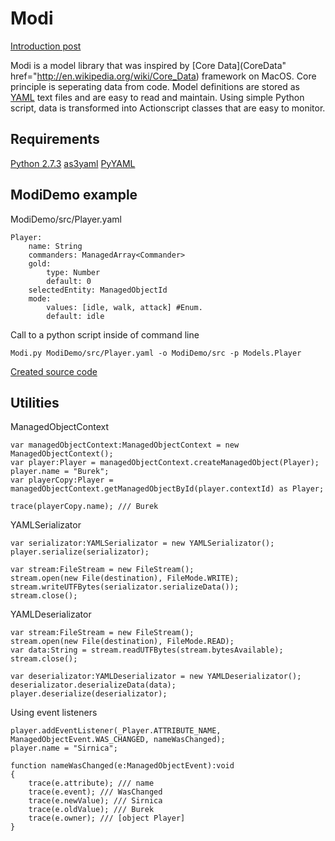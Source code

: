 Modi
====================

[Introduction post](http://justpinegames.com/blog/2012/09/introducing-modi/)

Modi is a model library that was inspired by [Core Data](CoreData" href="http://en.wikipedia.org/wiki/Core_Data) framework on MacOS. Core principle is seperating data from code. Model definitions are stored as [YAML](http://en.wikipedia.org/wiki/YAML) text files and are easy to read and maintain. Using simple Python script, data is transformed into Actionscript classes that are easy to monitor.

Requirements
--------------------
[Python 2.7.3](http://python.org/)
[as3yaml](http://code.google.com/p/as3yaml/)
[PyYAML](http://pyyaml.org/wiki/PyYAML)

ModiDemo example
--------------------

ModiDemo/src/Player.yaml

    Player:
        name: String
        commanders: ManagedArray<Commander>
        gold:
            type: Number
            default: 0
        selectedEntity: ManagedObjectId
        mode:
            values: [idle, walk, attack] #Enum.
            default: idle

Call to a python script inside of command line
            
    Modi.py ModiDemo/src/Player.yaml -o ModiDemo/src -p Models.Player

[Created source code](https://github.com/justpinegames/Modi)

Utilities
--------------------

ManagedObjectContext

    var managedObjectContext:ManagedObjectContext = new ManagedObjectContext();
    var player:Player = managedObjectContext.createManagedObject(Player);
    player.name = "Burek";
    var playerCopy:Player = managedObjectContext.getManagedObjectById(player.contextId) as Player;

    trace(playerCopy.name); /// Burek

YAMLSerializator

    var serializator:YAMLSerializator = new YAMLSerializator();
    player.serialize(serializator);

    var stream:FileStream = new FileStream();
    stream.open(new File(destination), FileMode.WRITE);
    stream.writeUTFBytes(serializator.serializeData());
    stream.close();

YAMLDeserializator

    var stream:FileStream = new FileStream();
    stream.open(new File(destination), FileMode.READ);
    var data:String = stream.readUTFBytes(stream.bytesAvailable);
    stream.close();

    var deserializator:YAMLDeserializator = new YAMLDeserializator();
    deserializator.deserializeData(data);
    player.deserialize(deserializator);

Using event listeners

    player.addEventListener(_Player.ATTRIBUTE_NAME, ManagedObjectEvent.WAS_CHANGED, nameWasChanged);
    player.name = "Sirnica";

    function nameWasChanged(e:ManagedObjectEvent):void
    {
        trace(e.attribute); /// name
        trace(e.event); /// WasChanged
        trace(e.newValue); /// Sirnica
        trace(e.oldValue); /// Burek
        trace(e.owner); /// [object Player]
    }